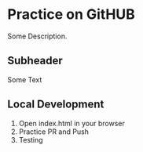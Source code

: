 # Practice on GitHUB

Some Description.

## Subheader

Some Text

## Local Development

1. Open index.html in your browser
2. Practice PR and Push
3. Testing